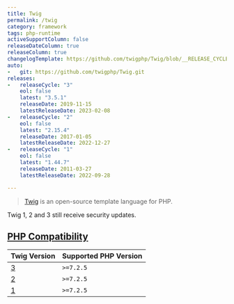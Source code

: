 ```yaml
---
title: Twig
permalink: /twig
category: framework
tags: php-runtime
activeSupportColumn: false
releaseDateColumn: true
releaseColumn: true
changelogTemplate: https://github.com/twigphp/Twig/blob/__RELEASE_CYCLE__.x/CHANGELOG
auto:
-   git: https://github.com/twigphp/Twig.git
releases:
-   releaseCycle: "3"
    eol: false
    latest: "3.5.1"
    releaseDate: 2019-11-15
    latestReleaseDate: 2023-02-08
-   releaseCycle: "2"
    eol: false
    latest: "2.15.4"
    releaseDate: 2017-01-05
    latestReleaseDate: 2022-12-27
-   releaseCycle: "1"
    eol: false
    latest: "1.44.7"
    releaseDate: 2011-03-27
    latestReleaseDate: 2022-09-28

---
```


> [Twig](https://twig.symfony.com/) is an open-source template language for PHP.

Twig 1, 2 and 3 still receive security updates.

## [PHP Compatibility](https://packagist.org/packages/twig/twig)

Twig Version | Supported PHP Version
-------------|----------------------
[3](https://packagist.org/packages/twig/twig#3.x-dev) | `>=7.2.5`
[2](https://packagist.org/packages/twig/twig#2.x-dev) | `>=7.2.5`
[1](https://packagist.org/packages/twig/twig#1.x-dev) | `>=7.2.5`
